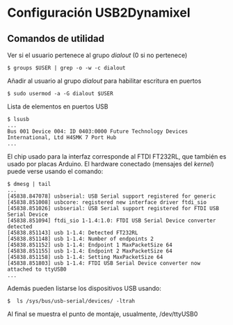 Configuración USB2Dynamixel 
===========================

Comandos de utilidad
--------------------
Ver si el usuario pertenece al grupo *dialout* (0 si no pertenece)
~~~
$ groups $USER | grep -o -w -c dialout
~~~
Añadir al usuario al grupo *dialout* para habilitar escritura en puertos
~~~
$ sudo usermod -a -G dialout $USER
~~~
Lista de elementos en puertos USB
~~~
$ lsusb
...
Bus 001 Device 004: ID 0403:0000 Future Technology Devices International, Ltd H4SMK 7 Port Hub
...
~~~
El chip usado para la interfaz corresponde al FTDI FT232RL, que también es usado por placas Arduino.
El hardware conectado (mensajes del *kernel*) puede verse usando el comando:
~~~
$ dmesg | tail
...
[45838.847078] usbserial: USB Serial support registered for generic
[45838.851008] usbcore: registered new interface driver ftdi_sio
[45838.851026] usbserial: USB Serial support registered for FTDI USB Serial Device
[45838.851094] ftdi_sio 1-1.4:1.0: FTDI USB Serial Device converter detected
[45838.851143] usb 1-1.4: Detected FT232RL
[45838.851148] usb 1-1.4: Number of endpoints 2
[45838.851152] usb 1-1.4: Endpoint 1 MaxPacketSize 64
[45838.851155] usb 1-1.4: Endpoint 2 MaxPacketSize 64
[45838.851158] usb 1-1.4: Setting MaxPacketSize 64
[45838.851803] usb 1-1.4: FTDI USB Serial Device converter now attached to ttyUSB0
...
~~~
Además pueden listarse los dispositivos USB usando:
~~~
$  ls /sys/bus/usb-serial/devices/ -ltrah
~~~
Al final se muestra el punto de montaje, usualmente, /dev/ttyUSB0
